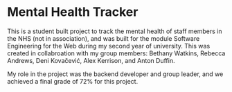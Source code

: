 # Mental Health Tracker
This is a student built project to track the mental health of staff members in the NHS (not in association), and was built for the module Software Engineering for the Web during my second year of university. This was created in collabroation with my group members: Bethany Watkins, Rebecca Andrews, Deni Kovačević, Alex Kerrison, and Anton Duffin. 

My role in the project was the backend developer and group leader, and we achieved a final grade of 72% for this project. 
